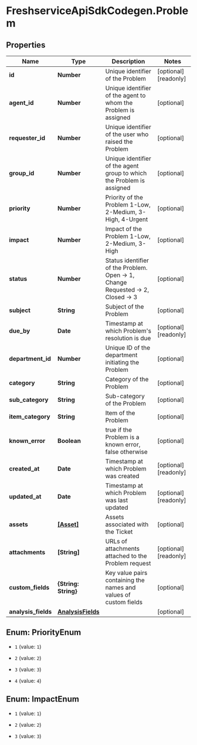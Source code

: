 # FreshserviceApiSdkCodegen.Problem

## Properties

| Name                | Type                                    | Description                                                                              | Notes                 |
| ------------------- | --------------------------------------- | ---------------------------------------------------------------------------------------- | --------------------- |
| **id**              | **Number**                              | Unique identifier of the Problem                                                         | [optional] [readonly] |
| **agent_id**        | **Number**                              | Unique identifier of the agent to whom the Problem is assigned                           | [optional]            |
| **requester_id**    | **Number**                              | Unique identifier of the user who raised the Problem                                     | [optional]            |
| **group_id**        | **Number**                              | Unique identifier of the agent group to which the Problem is assigned                    | [optional]            |
| **priority**        | **Number**                              | Priority of the Problem 1-Low, 2-Medium, 3-High, 4-Urgent                                | [optional]            |
| **impact**          | **Number**                              | Impact of the Problem 1-Low, 2-Medium, 3-High                                            | [optional]            |
| **status**          | **Number**                              | Status identifier of the Problem. Open -&gt; 1, Change Requested -&gt; 2, Closed -&gt; 3 | [optional]            |
| **subject**         | **String**                              | Subject of the Problem                                                                   | [optional]            |
| **due_by**          | **Date**                                | Timestamp at which Problem&#39;s resolution is due                                       | [optional] [readonly] |
| **department_id**   | **Number**                              | Unique ID of the department initiating the Problem                                       | [optional]            |
| **category**        | **String**                              | Category of the Problem                                                                  | [optional]            |
| **sub_category**    | **String**                              | Sub-category of the Problem                                                              | [optional]            |
| **item_category**   | **String**                              | Item of the Problem                                                                      | [optional]            |
| **known_error**     | **Boolean**                             | true if the Problem is a known error, false otherwise                                    | [optional]            |
| **created_at**      | **Date**                                | Timestamp at which Problem was created                                                   | [optional] [readonly] |
| **updated_at**      | **Date**                                | Timestamp at which Problem was last updated                                              | [optional] [readonly] |
| **assets**          | [**[Asset]**](Asset.md)                 | Assets associated with the Ticket                                                        | [optional]            |
| **attachments**     | **[String]**                            | URLs of attachments attached to the Problem request                                      | [optional] [readonly] |
| **custom_fields**   | **{String: String}**                    | Key value pairs containing the names and values of custom fields                         | [optional]            |
| **analysis_fields** | [**AnalysisFields**](AnalysisFields.md) |                                                                                          | [optional]            |

## Enum: PriorityEnum

- `1` (value: `1`)

- `2` (value: `2`)

- `3` (value: `3`)

- `4` (value: `4`)

## Enum: ImpactEnum

- `1` (value: `1`)

- `2` (value: `2`)

- `3` (value: `3`)
